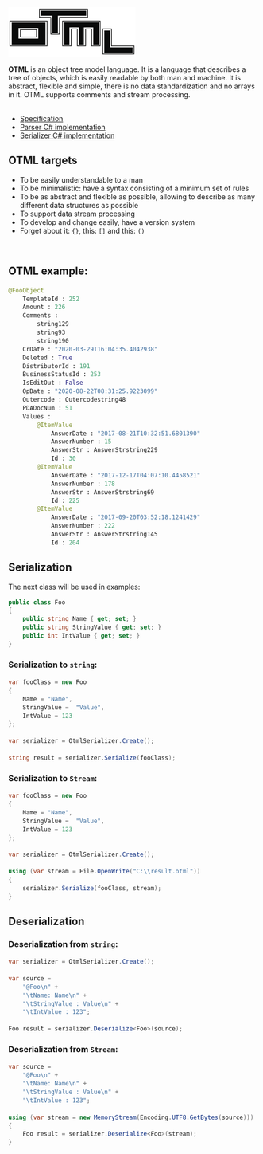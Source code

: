  ![Logo](https://raw.githubusercontent.com/AlienFruit/AlienFruit.Otml/master/design/icons/256w/Artboard1.png)

**OTML** is an object tree model language.
It is a language that describes a tree of objects, which is easily readable by both man and machine. 
It is abstract, flexible and simple, there is no data standardization and no arrays in it. OTML supports comments and stream processing.
<br/><br/>

- [Specification](https://github.com/AlienFruit/AlienFruit.Otml/blob/master/docs/en/specification.md)
- [Parser C# implementation](https://github.com/AlienFruit/AlienFruit.Otml/blob/master/docs/en/parser-implementation.md)
- [Serializer C# implementation](https://github.com/AlienFruit/AlienFruit.Otml/blob/master/docs/en/serializer-implementation.md)

## OTML targets
 - To be easily understandable to a man
 - To be minimalistic: have a syntax consisting of a minimum set of rules
 - To be as abstract and flexible as possible, allowing to describe as many different data structures as possible
 - To support data stream processing
 - To develop and change easily, have a version system
 - Forget about it: `{}`, this: `[]` and this: `()`
<br/>


## OTML example:

```py
@FooObject
	TemplateId : 252
	Amount : 226
	Comments : 
		string129
		string93
		string190
	CrDate : "2020-03-29T16:04:35.4042938"
	Deleted : True
	DistributorId : 191
	BusinessStatusId : 253
	IsEditOut : False
	OpDate : "2020-08-22T08:31:25.9223099"
	Outercode : Outercodestring48
	PDADocNum : 51
	Values : 
		@ItemValue
			AnswerDate : "2017-08-21T10:32:51.6801390"
			AnswerNumber : 15
			AnswerStr : AnswerStrstring229
			Id : 30
		@ItemValue
			AnswerDate : "2017-12-17T04:07:10.4458521"
			AnswerNumber : 178
			AnswerStr : AnswerStrstring69
			Id : 225
		@ItemValue
			AnswerDate : "2017-09-20T03:52:18.1241429"
			AnswerNumber : 222
			AnswerStr : AnswerStrstring145
			Id : 204
```
## Serialization

The next class will be used in examples:

```c#
public class Foo
{
	public string Name { get; set; }
	public string StringValue { get; set; }
	public int IntValue { get; set; }
}
```

### Serialization to `string`:

```c#
var fooClass = new Foo
{
	Name = "Name",
	StringValue =  "Value",
	IntValue = 123
};

var serializer = OtmlSerializer.Create();

string result = serializer.Serialize(fooClass);
```

### Serialization to `Stream`:

```c#
var fooClass = new Foo
{
	Name = "Name",
	StringValue =  "Value",
	IntValue = 123
};

var serializer = OtmlSerializer.Create();

using (var stream = File.OpenWrite("C:\\result.otml"))
{
	serializer.Serialize(fooClass, stream);
}
```

## Deserialization

### Deserialization  from `string`:

```c#
var serializer = OtmlSerializer.Create();

var source =
	"@Foo\n" +
	"\tName: Name\n" +
	"\tStringValue : Value\n" +
	"\tIntValue : 123";

Foo result = serializer.Deserialize<Foo>(source);
```

### Deserialization  from `Stream`:

```c#
var source =
	"@Foo\n" +
	"\tName: Name\n" +
	"\tStringValue : Value\n" +
	"\tIntValue : 123";

using (var stream = new MemoryStream(Encoding.UTF8.GetBytes(source)))
{
	Foo result = serializer.Deserialize<Foo>(stream);
}
```
